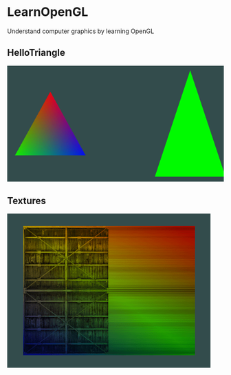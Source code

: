 # LearnOpenGL
Understand computer graphics by learning OpenGL

## HelloTriangle
![image](https://github.com/orenccl/LearnOpenGL/blob/master/result/HelloTriangle.gif)

## Textures
![image](https://github.com/orenccl/LearnOpenGL/blob/master/result/Textures.gif)
